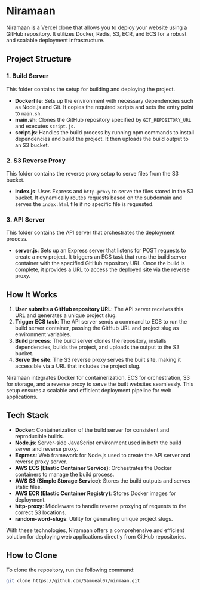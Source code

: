 # Niramaan

Niramaan is a Vercel clone that allows you to deploy your website using a GitHub repository. It utilizes Docker, Redis, S3, ECR, and ECS for a robust and scalable deployment infrastructure.

## Project Structure

### 1. Build Server

This folder contains the setup for building and deploying the project.

- **Dockerfile**: Sets up the environment with necessary dependencies such as Node.js and Git. It copies the required scripts and sets the entry point to `main.sh`.
- **main.sh**: Clones the GitHub repository specified by `GIT_REPOSITORY_URL` and executes `script.js`.
- **script.js**: Handles the build process by running npm commands to install dependencies and build the project. It then uploads the build output to an S3 bucket.

### 2. S3 Reverse Proxy

This folder contains the reverse proxy setup to serve files from the S3 bucket.

- **index.js**: Uses Express and `http-proxy` to serve the files stored in the S3 bucket. It dynamically routes requests based on the subdomain and serves the `index.html` file if no specific file is requested.

### 3. API Server

This folder contains the API server that orchestrates the deployment process.

- **server.js**: Sets up an Express server that listens for POST requests to create a new project. It triggers an ECS task that runs the build server container with the specified GitHub repository URL. Once the build is complete, it provides a URL to access the deployed site via the reverse proxy.

## How It Works

1. **User submits a GitHub repository URL**: The API server receives this URL and generates a unique project slug.
2. **Trigger ECS task**: The API server sends a command to ECS to run the build server container, passing the GitHub URL and project slug as environment variables.
3. **Build process**: The build server clones the repository, installs dependencies, builds the project, and uploads the output to the S3 bucket.
4. **Serve the site**: The S3 reverse proxy serves the built site, making it accessible via a URL that includes the project slug.

Niramaan integrates Docker for containerization, ECS for orchestration, S3 for storage, and a reverse proxy to serve the built websites seamlessly. This setup ensures a scalable and efficient deployment pipeline for web applications.

## Tech Stack

- **Docker**: Containerization of the build server for consistent and reproducible builds.
- **Node.js**: Server-side JavaScript environment used in both the build server and reverse proxy.
- **Express**: Web framework for Node.js used to create the API server and reverse proxy server.
- **AWS ECS (Elastic Container Service)**: Orchestrates the Docker containers to manage the build process.
- **AWS S3 (Simple Storage Service)**: Stores the build outputs and serves static files.
- **AWS ECR (Elastic Container Registry)**: Stores Docker images for deployment.
- **http-proxy**: Middleware to handle reverse proxying of requests to the correct S3 locations.
- **random-word-slugs**: Utility for generating unique project slugs.

With these technologies, Niramaan offers a comprehensive and efficient solution for deploying web applications directly from GitHub repositories.

## How to Clone

To clone the repository, run the following command:

```bash
git clone https://github.com/Samueal07/nirmaan.git
```
